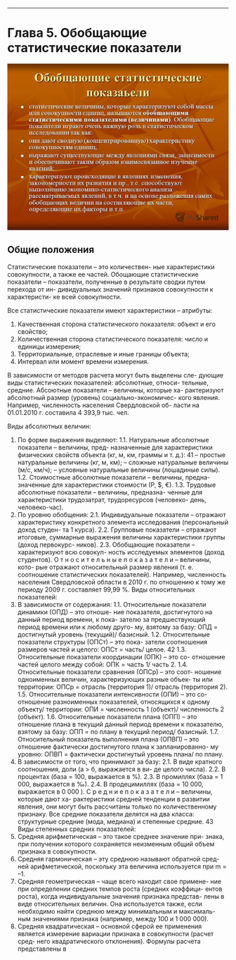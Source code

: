 -----------------------------
# Глава 5. Обобщающие статистические показатели

![](./img/unnamed.jpg)

## Общие положения 
Статистические показатели – это количествен-
ные характеристики совокупности, а также ее частей.
Обощающие статистические показатели –
показатели, полученные в результате сводки путем перехода от ин-
дивидуальных значений признаков совокупности к характеристи-
ке всей совокупности.

Все статистические показатели имеют характеристики –
атрибуты:

1. Качественная сторона статистического показателя: объект
и его свойство;
2. Количественная сторона статистического показателя: число
и единицы измерения;
3. Территориальные, отраслевые и иные границы объекта;
4. Интервал или момент времени измерения.

В зависимости от методов расчета могут быть выделены сле-
дующие виды статистических показателей: абсолютные, относи-
тельные, средние.
Абсоютные показатели – величины, которые ха-
рактеризуют абсолютный размер (уровень) социально-экономичес-
кого явления. Например, численность населения Свердловской об-
ласти на 01.01.2010 г. составила 4 393,9 тыс. чел.

Виды абсолютных величин:

1. По форме выражения выделяют:
1.1. Натуральные абсолютные показатели – величины, пред-
назначенные для характеристики физических свойств объекта (кг,
м, км, граммы и т. д.):
41
– простые натуральные величины (кг, м, км);
– сложные натуральные величины (м/с, км/ч);
– условные натуральные величины (лошадиные силы).
1.2. Стоимостные абсолютные показатели – величины, предна-
значенные для характеристики стоимости (Р, $, €).
1.3. Трудовые абсолютные показатели – величины, предназна-
ченные для характеристики трудозатрат, трудоресурсов (человеко-
день, человеко-час).
2. По уровню обобщения:
2.1. Индивидуальные показатели – отражают характеристику
конкретного элемента исследования (персональный доход студен-
та 1 курса).
2.2. Групповые показатели – отражают итоговые, суммарные
выражения величины характеристики группы (доход первокурс-
ников).
2.3. Обобщающие показатели – характеризуют всю совокуп-
ность исследуемых элементов (доход студентов).
О т н о с и т е л ь н ы е п о к а з а т е л и – величины, кото-
рые отражают относительный размер явления (т. е. соотношение
статистических показателей). Например, численность населения
Свердловской области в 2010 г. по отношению к тому же периоду
2009 г. составляет 99,99 %.
Виды относительных показателей:
1. В зависимости от содержания:
1.1. Относительные показатели динамики (ОПД) – это отноше-
ние показателя, достигнутого на данный период времени, к пока-
зателю за предшествующий период времени или к любому друго-
му, взятому за базу:
ОПД = достигнутый уровень (текущий)/ базисный.
1.2. Относительные показатели структуры (ОПСт) – это пока-
затели соотношения размеров частей и целого:
ОПСт = часть/ целое.
42
1.3. Относительные показатели координации (ОПК) – это со-
отношение частей целого между собой:
ОПК = часть 1/ часть 2.
1.4. Относительные показатели сравнения (ОПСр) – это соот-
ношение одноименных величин, характеризующих разные объек-
ты или территории:
ОПСр = отрасль (территория 1)/ отрасль (территория 2).
1.5. Относительные показатели интенсивности (ОПИ) – это со-
отношение разноименных показателей, относящихся к одному
объекту/ территории:
ОПИ = численность 1 (объект)/ численность 2 (объект).
1.6. Относительные показатели плана (ОПП) – это отношение
плана в текущий данный период времени к показателю, взятому
за базу:
ОПП = по плану в текущий период/ базисный.
1.7. Относительный показатель выполнения плана (ОПВП) –
это отношение фактически достигнутого плана к запланированно-
му уровню:
ОПВП = фактически достигнутый уровень плана/ по плану.
2. В зависимости от того, что принимают за базу:
2.1. В виде кратного соотношения, доли (а > б, выражается в ви-
де целого числа).
2.2. В процентах (база = 100, выражается в %).
2.3. В промиллях (база = 1 000, выражается в ‰).
2.4. В продецимиллях (база = 10 000, выражается в 0 000 ).
С р е д н и е п о к а з а т е л и – величины, которые дают ха-
рактеристики средней тенденции в развитии явления, они могут
быть рассчитаны только по количественному признаку.
Все средние показатели делятся на два класса: структурные
средние (мода, медиана) и степенные средние.
43
Виды степенных средних показателей:
1. Средняя арифметическая – это такое среднее значение при-
знака, при получении которого сохраняется неизменным общий
объем признака в совокупности.
2. Средняя гармоническая – эту среднюю называют обратной сред-
ней арифметической, поскольку эта величина используется при m = –1.
3. Средняя геометрическая – чаще всего находит свое примене-
ние при определении средних темпов роста (средних коэффици-
ентов роста), когда индивидуальные значения признака представ-
лены в виде относительных величин. Она используется также, если
необходимо найти среднюю между минимальным и максималь-
ным значениями признака (например, между 100 и 1 000 000).
4. Средняя квадратическая – основной сферой ее применения
является измерение вариации признака в совокупности (расчет сред-
него квадратического отклонения).
Формулы расчета представлены в 
